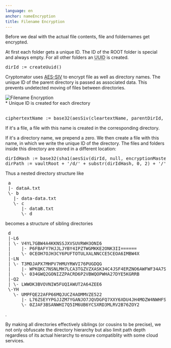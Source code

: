 ```yaml
---
language: en
anchor: nameEncryption
title: Filename Encryption
---
```

<p class="lead">Before we deal with the actual file contents, file and foldernames get encrypted.</p>

At first each folder gets a unique ID. The ID of the ROOT folder is special and always empty. For all other folders an <abbr title="Universally unique identifier" class="initialism">UUID</abbr> is created.
<pre>
dirId := createUuid()
</pre>

Cryptomator uses <a href="http://tools.ietf.org/html/rfc5297" target="_blank">AES-SIV</a> to encrypt file as well as directory names. The unique ID of the parent directory is passed as associated data. This prevents undetected moving of files between directories.

<img src="/img/architecture/filename-encryption.png" srcset="/img/architecture/filename-encryption.png 1x, /img/architecture/filename-encryption@2x.png 2x" alt="Filename Encryption" />
<figcaption>* Unique ID is created for each directory</figcaption>
<br>
<pre>
ciphertextName := base32(aesSiv(cleartextName, parentDirId, encryptionMasterKey, macMasterKey))
</pre>

If it&apos;s a file, a file with this name is created in the corresponding directory.

If it&apos;s a directory name, we prepend a zero. We then create a file with this name, in which we write the unique ID of the directory. The files and folders inside this directory are stored in a different location:

<pre>
dirIdHash := base32(sha1(aesSiv(dirId, null, encryptionMasterKey, macMasterKey)))
dirPath := vaultRoot + &apos;/d/&apos; + substr(dirIdHash, 0, 2) + &apos;/&apos; + substr(dirIdHash, 2, 30)
</pre>

Thus a nested directory structure like

<pre>
 a
 |- dataA.txt
 \- b
   |- data-data.txt
   \- c
      |- dataB.txt
      \- d
</pre>

becomes a structure of sibling directories
<pre>
 d
 |-L6
 | \- V4YL7GBW4A4KKNSSJXVSUVRWH3ONI6
 |    |- P6FBAFY7HJJLJYBY4IPZTWGMKKE2ONK3II======
 |    \- 0CEOH7OJH3CY6PUFTOTULXALNNCCE5CEOA6IMBW4X
 |-LN
 | \- T3MOJAPX7MHPV7HMUYRWVI76PUGDQG
 |    |- WPKQKC7NSNLMH7LCA3TGZVZXASK34C4JSF4ERZNO6AWFWF34A7SMO3XM
 |    \- 034GWQ2GONIZZPACRD6P2VBWQOPWHA27DYE5KGRRB
 |-Q2
 | \- LWWOK3BVOVNIW5FUQIAWUT2A64ZEE6
 \-YH
   \- UMPFQE22AFP66MQJUCZ4AOMMVZE522
      |- L76ZSEYYPGJJZM7YGANJO7JQVDGFQ7XXY6XDU4JH4MOZW4NWHFST4BQ=
      \- 0ZJAF3BSANWHI7Q5IM6UB6YCSXRD3MLRV2B76ZOY2
</pre>.

By making all directories effectively siblings (or cousins to be precise), we not only obfuscate the directory hierarchy but also limit path depth regardless of its actual hierarchy to ensure compatiblity with some cloud services.


